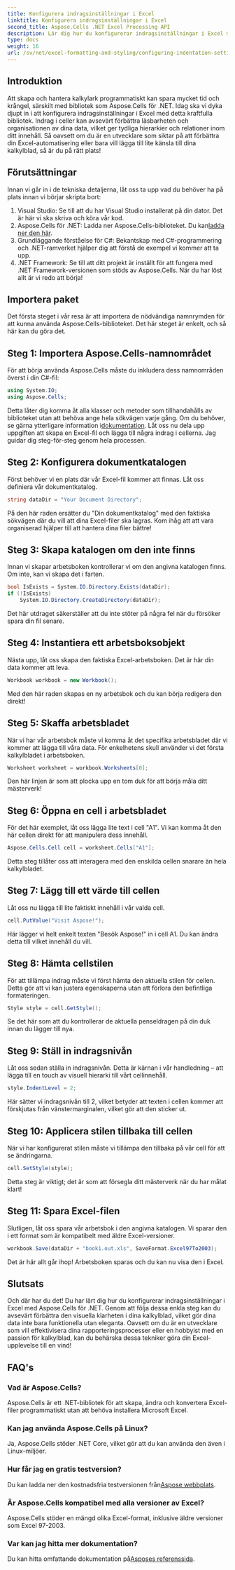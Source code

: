 ```yaml
---
title: Konfigurera indragsinställningar i Excel
linktitle: Konfigurera indragsinställningar i Excel
second_title: Aspose.Cells .NET Excel Processing API
description: Lär dig hur du konfigurerar indragsinställningar i Excel med Aspose.Cells för .NET. Steg-för-steg-guide för att förbättra dina Excel-dokument utan ansträngning.
type: docs
weight: 16
url: /sv/net/excel-formatting-and-styling/configuring-indentation-settings/
---
```

## Introduktion
Att skapa och hantera kalkylark programmatiskt kan spara mycket tid och krångel, särskilt med bibliotek som Aspose.Cells för .NET. Idag ska vi dyka djupt in i att konfigurera indragsinställningar i Excel med detta kraftfulla bibliotek. Indrag i celler kan avsevärt förbättra läsbarheten och organisationen av dina data, vilket ger tydliga hierarkier och relationer inom ditt innehåll. Så oavsett om du är en utvecklare som siktar på att förbättra din Excel-automatisering eller bara vill lägga till lite känsla till dina kalkylblad, så är du på rätt plats!
## Förutsättningar
Innan vi går in i de tekniska detaljerna, låt oss ta upp vad du behöver ha på plats innan vi börjar skripta bort:
1. Visual Studio: Se till att du har Visual Studio installerat på din dator. Det är här vi ska skriva och köra vår kod.
2. Aspose.Cells för .NET: Ladda ner Aspose.Cells-biblioteket. Du kan[ladda ner den här](https://releases.aspose.com/cells/net/).
3. Grundläggande förståelse för C#: Bekantskap med C#-programmering och .NET-ramverket hjälper dig att förstå de exempel vi kommer att ta upp.
4. .NET Framework: Se till att ditt projekt är inställt för att fungera med .NET Framework-versionen som stöds av Aspose.Cells.
När du har löst allt är vi redo att börja!
## Importera paket
Det första steget i vår resa är att importera de nödvändiga namnrymden för att kunna använda Aspose.Cells-biblioteket. Det här steget är enkelt, och så här kan du göra det.
## Steg 1: Importera Aspose.Cells-namnområdet
För att börja använda Aspose.Cells måste du inkludera dess namnområden överst i din C#-fil:
```csharp
using System.IO;
using Aspose.Cells;
```
 Detta låter dig komma åt alla klasser och metoder som tillhandahålls av biblioteket utan att behöva ange hela sökvägen varje gång. Om du behöver, se gärna ytterligare information i[dokumentation](https://reference.aspose.com/cells/net/).
Låt oss nu dela upp uppgiften att skapa en Excel-fil och lägga till några indrag i cellerna. Jag guidar dig steg-för-steg genom hela processen.
## Steg 2: Konfigurera dokumentkatalogen
Först behöver vi en plats där vår Excel-fil kommer att finnas. Låt oss definiera vår dokumentkatalog.
```csharp
string dataDir = "Your Document Directory";
```
På den här raden ersätter du "Din dokumentkatalog" med den faktiska sökvägen där du vill att dina Excel-filer ska lagras. Kom ihåg att att vara organiserad hjälper till att hantera dina filer bättre!
## Steg 3: Skapa katalogen om den inte finns
Innan vi skapar arbetsboken kontrollerar vi om den angivna katalogen finns. Om inte, kan vi skapa det i farten.
```csharp
bool IsExists = System.IO.Directory.Exists(dataDir);
if (!IsExists)
    System.IO.Directory.CreateDirectory(dataDir);
```
Det här utdraget säkerställer att du inte stöter på några fel när du försöker spara din fil senare.
## Steg 4: Instantiera ett arbetsboksobjekt
Nästa upp, låt oss skapa den faktiska Excel-arbetsboken. Det är här din data kommer att leva.
```csharp
Workbook workbook = new Workbook();
```
Med den här raden skapas en ny arbetsbok och du kan börja redigera den direkt!
## Steg 5: Skaffa arbetsbladet
När vi har vår arbetsbok måste vi komma åt det specifika arbetsbladet där vi kommer att lägga till våra data. För enkelhetens skull använder vi det första kalkylbladet i arbetsboken.
```csharp
Worksheet worksheet = workbook.Worksheets[0];
```
Den här linjen är som att plocka upp en tom duk för att börja måla ditt mästerverk!
## Steg 6: Öppna en cell i arbetsbladet
För det här exemplet, låt oss lägga lite text i cell "A1". Vi kan komma åt den här cellen direkt för att manipulera dess innehåll.
```csharp
Aspose.Cells.Cell cell = worksheet.Cells["A1"];
```
Detta steg tillåter oss att interagera med den enskilda cellen snarare än hela kalkylbladet.
## Steg 7: Lägg till ett värde till cellen
Låt oss nu lägga till lite faktiskt innehåll i vår valda cell.
```csharp
cell.PutValue("Visit Aspose!");
```
Här lägger vi helt enkelt texten "Besök Aspose!" in i cell A1. Du kan ändra detta till vilket innehåll du vill.
## Steg 8: Hämta cellstilen
För att tillämpa indrag måste vi först hämta den aktuella stilen för cellen. Detta gör att vi kan justera egenskaperna utan att förlora den befintliga formateringen.
```csharp
Style style = cell.GetStyle();
```
Se det här som att du kontrollerar de aktuella penseldragen på din duk innan du lägger till nya.
## Steg 9: Ställ in indragsnivån
Låt oss sedan ställa in indragsnivån. Detta är kärnan i vår handledning – att lägga till en touch av visuell hierarki till vårt cellinnehåll.
```csharp
style.IndentLevel = 2;
```
Här sätter vi indragsnivån till 2, vilket betyder att texten i cellen kommer att förskjutas från vänstermarginalen, vilket gör att den sticker ut.
## Steg 10: Applicera stilen tillbaka till cellen
När vi har konfigurerat stilen måste vi tillämpa den tillbaka på vår cell för att se ändringarna.
```csharp
cell.SetStyle(style);
```
Detta steg är viktigt; det är som att försegla ditt mästerverk när du har målat klart!
## Steg 11: Spara Excel-filen
Slutligen, låt oss spara vår arbetsbok i den angivna katalogen. Vi sparar den i ett format som är kompatibelt med äldre Excel-versioner.
```csharp
workbook.Save(dataDir + "book1.out.xls", SaveFormat.Excel97To2003);
```
Det är här allt går ihop! Arbetsboken sparas och du kan nu visa den i Excel.
## Slutsats
Och där har du det! Du har lärt dig hur du konfigurerar indragsinställningar i Excel med Aspose.Cells för .NET. Genom att följa dessa enkla steg kan du avsevärt förbättra den visuella klarheten i dina kalkylblad, vilket gör dina data inte bara funktionella utan eleganta. Oavsett om du är en utvecklare som vill effektivisera dina rapporteringsprocesser eller en hobbyist med en passion för kalkylblad, kan du behärska dessa tekniker göra din Excel-upplevelse till en vind!
## FAQ's
### Vad är Aspose.Cells?
Aspose.Cells är ett .NET-bibliotek för att skapa, ändra och konvertera Excel-filer programmatiskt utan att behöva installera Microsoft Excel.
### Kan jag använda Aspose.Cells på Linux?
Ja, Aspose.Cells stöder .NET Core, vilket gör att du kan använda den även i Linux-miljöer.
### Hur får jag en gratis testversion?
 Du kan ladda ner den kostnadsfria testversionen från[Aspose webbplats](https://releases.aspose.com/).
### Är Aspose.Cells kompatibel med alla versioner av Excel?
Aspose.Cells stöder en mängd olika Excel-format, inklusive äldre versioner som Excel 97-2003.
### Var kan jag hitta mer dokumentation?
Du kan hitta omfattande dokumentation på[Asposes referenssida](https://reference.aspose.com/cells/net/).
